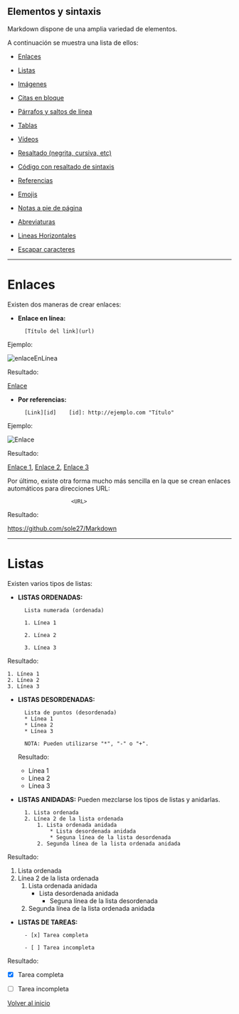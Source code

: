 ## <a name="Inicio"> Elementos y sintaxis </a>

Markdown dispone de una amplia variedad de elementos. 

A continuación se muestra una lista de ellos:

- <a href="#Enlaces">Enlaces</a>

- <a href="#Listas">Listas</a>
- [Imágenes](imagenes.md)

- [Citas en bloque](citas.md)

- [Párrafos y saltos de línea](parrafos.md)

- [Tablas](tablas.md)

- [Vídeos](video.md)

- [Resaltado (negrita, cursiva, etc)](Resaltado.md)

- [Código con resaltado de sintaxis](Resaltado_Codigo.md)

- [Referencias](Referencias.md)

- [Emojis](Emojis.md)

- [Notas a pie de página](piePagina.md)

- [Abreviaturas](abreviaturas.md)

- [Lineas Horizontales](lineasHorizontales.md)

- [Escapar caracteres](caracteresEscape.md)



* * *

<a name="Enlaces"> <h1> Enlaces </h1> </a>

Existen dos maneras de crear enlaces: 

* **Enlace en línea:** 

		[Título del link](url)

Ejemplo:

![enlaceEnLínea](https://megaweb27.files.wordpress.com/2017/05/enlacelinea.png)

Resultado:

[Enlace](https://github.com/sole27/Markdown)

* **Por referencias:**

		[Link][id]    [id]: http://ejemplo.com "Título"


 Ejemplo:

 ![Enlace](https://megaweb27.files.wordpress.com/2017/05/enlaces.png)

 Resultado:

 [Enlace 1][1], [Enlace 2][2], [Enlace 3][3]



 [1]: https://github.com/sole27/Markdown

 [2]: https://github.com/sole27/Markdown

 [3]: https://github.com/sole27/Markdown



Por último, existe otra forma mucho más sencilla en la que se crean enlaces automáticos para direcciones URL:

				

     					<URL>

Resultado:

https://github.com/sole27/Markdown 

* * *

<a name="Listas"> <h1> Listas </h1> </a>

    

Existen varios tipos de listas:

- **LISTAS ORDENADAS:**

		Lista numerada (ordenada)

		1. Línea 1

		2. Línea 2

		3. Línea 3
Resultado:

	1. Línea 1
	2. Línea 2
	3. Línea 3

* **LISTAS DESORDENADAS:**

		Lista de puntos (desordenada)
		* Línea 1
		* Línea 2
		* Línea 3
		
        NOTA: Pueden utilizarse "*", "-" o "+".
	Resultado:
	* Línea 1
	* Línea 2
	* Línea 3

* **LISTAS ANIDADAS:**
Pueden mezclarse los tipos de listas y anidarlas.

		1. Lista ordenada
		2. Línea 2 de la lista ordenada
    		1. Lista ordenada anidada 
        		* Lista desordenada anidada
        		* Seguna línea de la lista desordenada
    		2. Segunda línea de la lista ordenada anidada
Resultado:

1. Lista ordenada
2.  Línea 2 de la lista ordenada
	1. Lista ordenada anidada 
		* Lista desordenada anidada
       	 	* Seguna línea de la lista desordenada
	2. Segunda línea de la lista ordenada anidada
   	 

* **LISTAS DE TAREAS:**

		- [x] Tarea completa

		- [ ] Tarea incompleta 

Resultado:

- [x] Tarea completa

- [ ] Tarea incompleta 


<a href="#Inicio">Volver al inicio </a>



